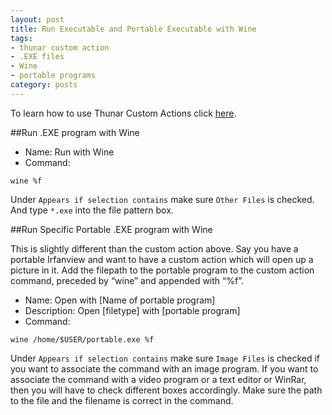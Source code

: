 ```yaml
---
layout: post
title: Run Executable and Portable Executable with Wine
tags:
- thunar custom action
- .EXE files
- Wine
- portable programs
category: posts
---
```

To learn how to use Thunar Custom Actions click [here](http://birchwell.github.io/posts/tutorial-convert-video-to-avi/).

##Run .EXE program with Wine

* Name: Run with Wine
* Command: 

`wine %f`

Under `Appears if selection contains` make sure `Other Files` is checked. And type `*.exe` into the file pattern box.

##Run Specific Portable .EXE program with Wine

This is slightly different than the custom action above. Say you have a portable Irfanview and want to have a custom action which will open up a picture in it. Add the filepath to the portable program to the custom action command, preceded by “wine” and appended with “%f”.

* Name: Open with [Name of portable program]
* Description: Open [filetype] with [portable program]
* Command: 

`wine /home/$USER/portable.exe %f`

Under `Appears if selection contains` make sure `Image Files` is checked if you want to associate the command with an image program. If you want to associate the command with a video program or a text editor or WinRar, then you will have to check different boxes accordingly. Make sure the path to the file and the filename is correct in the command.
